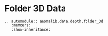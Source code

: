 # Folder 3D Data

```{eval-rst}
.. automodule:: anomalib.data.depth.folder_3d
   :members:
   :show-inheritance:
```
